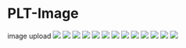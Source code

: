 # PLT-Image
image upload
![](https://github.com/1031119383-art/PLT-Image/blob/main/1.1.jpg)
![](https://github.com/1031119383-art/PLT-Image/blob/main/2.jpg)
![](https://github.com/1031119383-art/PLT-Image/blob/main/4.jpg)
![](https://github.com/1031119383-art/PLT-Image/blob/main/5.jpg)
![](https://github.com/1031119383-art/PLT-Image/blob/main/3.jpg)
![](https://github.com/1031119383-art/PLT-Image/blob/main/6.jpg)
![](https://github.com/1031119383-art/PLT-Image/blob/main/7.jpg)
![](https://github.com/1031119383-art/PLT-Image/blob/main/B1.1.jpg)
![](https://github.com/1031119383-art/PLT-Image/blob/main/B2.jpg)
![](https://github.com/1031119383-art/PLT-Image/blob/main/B5.jpg)
![](https://github.com/1031119383-art/PLT-Image/blob/main/B3.jpg)
![](https://github.com/1031119383-art/PLT-Image/blob/main/B6.jpg)
![](https://github.com/1031119383-art/PLT-Image/blob/main/B7.jpg)
